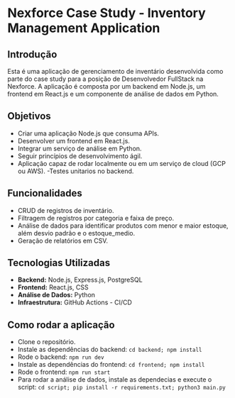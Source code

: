 # Nexforce Case Study - Inventory Management Application

## Introdução

Esta é uma aplicação de gerenciamento de inventário desenvolvida como parte do case study para a posição de Desenvolvedor FullStack na Nexforce. A aplicação é composta por um backend em Node.js, um frontend em React.js e um componente de análise de dados em Python.

## Objetivos

- Criar uma aplicação Node.js que consuma APIs.
- Desenvolver um frontend em React.js.
- Integrar um serviço de análise em Python.
- Seguir princípios de desenvolvimento ágil.
- Aplicação capaz de rodar localmente ou em um serviço de cloud (GCP ou AWS).
-Testes unitarios no backend.

## Funcionalidades

- CRUD de registros de inventário.
- Filtragem de registros por categoria e faixa de preço.
- Análise de dados para identificar produtos com menor e maior estoque, além desvio padrão e o estoque_medio.
- Geração de relatórios em CSV.

## Tecnologias Utilizadas

- **Backend:** Node.js, Express.js, PostgreSQL
- **Frontend:** React.js, CSS
- **Análise de Dados:** Python
- **Infraestrutura:** GitHub Actions - CI/CD

## Como rodar a aplicação
- Clone o repositório.
- Instale as dependências do backend: `cd backend; npm install`
- Rode o backend: `npm run dev`
- Instale as dependências do frontend: `cd frontend; npm install`
- Rode o frontend: `npm run start`
- Para rodar a análise de dados, instale as dependecias e execute o script: `cd script; pip install -r requirements.txt; python3 main.py`
